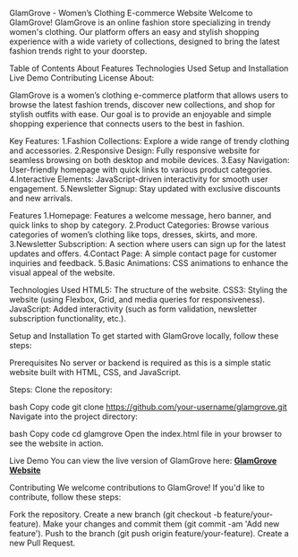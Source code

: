 GlamGrove - Women’s Clothing E-commerce Website
Welcome to GlamGrove! GlamGrove is an online fashion store specializing in trendy women's clothing. Our platform offers an easy and stylish shopping experience with a wide variety of collections, designed to bring the latest fashion trends right to your doorstep.

Table of Contents
About
Features
Technologies Used
Setup and Installation
Live Demo
Contributing
License
About:

GlamGrove is a women’s clothing e-commerce platform that allows users to browse the latest fashion trends, discover new collections, and shop for stylish outfits with ease. Our goal is to provide an enjoyable and simple shopping experience that connects users to the best in fashion.

Key Features:
1.Fashion Collections: Explore a wide range of trendy clothing and accessories.
2.Responsive Design: Fully responsive website for seamless browsing on both desktop and mobile devices.
3.Easy Navigation: User-friendly homepage with quick links to various product categories.
4.Interactive Elements: JavaScript-driven interactivity for smooth user engagement.
5.Newsletter Signup: Stay updated with exclusive discounts and new arrivals.

Features
1.Homepage: Features a welcome message, hero banner, and quick links to shop by category.
2.Product Categories: Browse various categories of women’s clothing like tops, dresses, skirts, and more.
3.Newsletter Subscription: A section where users can sign up for the latest updates and offers.
4.Contact Page: A simple contact page for customer inquiries and feedback.
5.Basic Animations: CSS animations to enhance the visual appeal of the website.

Technologies Used
HTML5: The structure of the website.
CSS3: Styling the website (using Flexbox, Grid, and media queries for responsiveness).
JavaScript: Added interactivity (such as form validation, newsletter subscription functionality, etc.).

Setup and Installation
To get started with GlamGrove locally, follow these steps:

Prerequisites
No server or backend is required as this is a simple static website built with HTML, CSS, and JavaScript.

Steps:
Clone the repository:

bash
Copy code
git clone https://github.com/your-username/glamgrove.git
Navigate into the project directory:

bash
Copy code
cd glamgrove
Open the index.html file in your browser to see the website in action.

Live Demo
You can view the live version of GlamGrove here:
[**GlamGrove Website**](https://swathisivakumar.neocities.org/e-commerces/)


Contributing
We welcome contributions to GlamGrove! If you'd like to contribute, follow these steps:

Fork the repository.
Create a new branch (git checkout -b feature/your-feature).
Make your changes and commit them (git commit -am 'Add new feature').
Push to the branch (git push origin feature/your-feature).
Create a new Pull Request.
